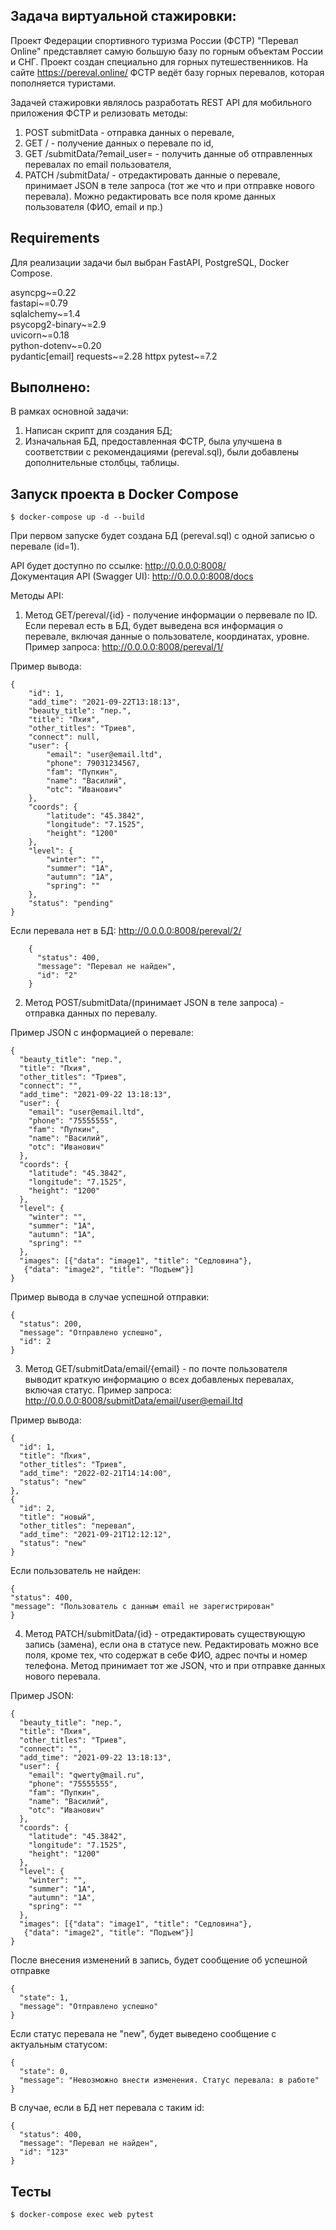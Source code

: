 ## Задача виртуальной стажировки:
Проект Федерации спортивного туризма России (ФСТР) "Перевал Online" представляет
самую большую базу по горным объектам России и СНГ. Проект создан
специально для горных путешественников.
На сайте https://pereval.online/ ФСТР ведёт базу горных перевалов,
которая пополняется туристами.

Задачей стажировки являлось разработать REST API для мобильного приложения ФСТР и релизовать методы:

1. POST submitData - отправка данных о перевале,
2. GET /<id> - получение данных о перевале по id,
3. GET /submitData/?email_user=<email> - получить данные об отправленных перевалах
по email пользователя,
4. PATCH /submitData/<id> - отредактировать данные о перевале, принимает JSON
в теле запроса (тот же что и при отправке нового перевала). Можно редактировать
все поля кроме данных пользователя (ФИО, email и пр.)

## Requirements
Для реализации задачи был выбран FastAPI, PostgreSQL, Docker Compose.

asyncpg~=0.22   
fastapi~=0.79   
sqlalchemy~=1.4     
psycopg2-binary~=2.9    
uvicorn~=0.18   
python-dotenv~=0.20     
pydantic[email] 
requests~=2.28
httpx
pytest~=7.2

## Выполнено:
В рамках основной задачи:
1. Написан скрипт для создания БД;
2. Изначальная БД, предоставленная ФСТР, была улучшена
в соответствии с рекомендациями (pereval.sql), были добавлены дополнительные столбцы, таблицы.


## Запуск проекта в Docker Compose
    $ docker-compose up -d --build
При первом запуске будет создана БД (pereval.sql) с одной записью
о перевале (id=1).

API будет доступно по ссылке: http://0.0.0.0:8008/  
Документация API (Swagger UI): http://0.0.0.0:8008/docs

Методы API:

1. Метод GET/pereval/{id} - получение информации о первевале по ID.
Если перевал есть в БД, будет выведена вся информация о перевале,
включая данные о пользователе, координатах, уровне.
Пример запроса: http://0.0.0.0:8008/pereval/1/

Пример вывода:

    {
        "id": 1,
        "add_time": "2021-09-22T13:18:13",
        "beauty_title": "пер.",
        "title": "Пхия",
        "other_titles": "Триев",
        "connect": null,
        "user": {
            "email": "user@email.ltd",
            "phone": 79031234567,
            "fam": "Пупкин",
            "name": "Василий",
            "otc": "Иванович"
        },
        "coords": {
            "latitude": "45.3842",
            "longitude": "7.1525",
            "height": "1200"
        },
        "level": {
            "winter": "",
            "summer": "1A",
            "autumn": "1A",
            "spring": ""
        },
        "status": "pending"
    }

Если перевала нет в БД: http://0.0.0.0:8008/pereval/2/

        {
          "status": 400,
          "message": "Перевал не найден",
          "id": "2"
        }

2. Метод POST/submitData/(принимает JSON в теле запроса) - отправка
данных по перевалу.

Пример JSON с информацией о перевале:

    {
      "beauty_title": "пер.",
      "title": "Пхия",
      "other_titles": "Триев",
      "connect": "",
      "add_time": "2021-09-22 13:18:13",
      "user": {
        "email": "user@email.ltd",
        "phone": "75555555",
        "fam": "Пупкин",
        "name": "Василий",
        "otc": "Иванович"
      },
      "coords": {
        "latitude": "45.3842",
        "longitude": "7.1525",
        "height": "1200"
      },
      "level": {
        "winter": "",
        "summer": "1A",
        "autumn": "1A",
        "spring": ""
      },
      "images": [{"data": "image1", "title": "Сeдловина"},
       {"data": "image2", "title": "Подъем"}]
    }

Пример вывода в случае успешной отправки:

    {
      "status": 200,
      "message": "Отправлено успешно",
      "id": 2
    }



3. Метод GET/submitData/email/{email} - по почте пользователя выводит краткую
информацию о всех добавленых перевалах, включая статус.
Пример запроса: http://0.0.0.0:8008/submitData/email/user@email.ltd 

Пример вывода:

    {
      "id": 1,
      "title": "Пхия",
      "other_titles": "Триев",
      "add_time": "2022-02-21T14:14:00",
      "status": "new"
    },
    {
      "id": 2,
      "title": "новый",
      "other_titles": "перевал",
      "add_time": "2021-09-21T12:12:12",
      "status": "new"
    }

Если пользователь не найден:

    {
    "status": 400,
    "message": "Пользователь с данным email не зарегистрирован"
    }

4. Метод PATCH/submitData/{id} - отредактировать существующую запись
(замена), если она в статусе new.
Редактировать можно все поля, кроме тех, что содержат в себе ФИО,
адрес почты и номер телефона. Метод принимает тот же JSON,
что и при отправке данных нового перевала.

Пример JSON:

    {
      "beauty_title": "пер.",
      "title": "Пхия",
      "other_titles": "Триев",
      "connect": "",
      "add_time": "2021-09-22 13:18:13",
      "user": {
        "email": "qwerty@mail.ru",
        "phone": "75555555",
        "fam": "Пупкин",
        "name": "Василий",
        "otc": "Иванович"
      },
      "coords": {
        "latitude": "45.3842",
        "longitude": "7.1525",
        "height": "1200"
      },
      "level": {
        "winter": "",
        "summer": "1A",
        "autumn": "1A",
        "spring": ""
      },
      "images": [{"data": "image1", "title": "Сeдловина"},
       {"data": "image2", "title": "Подъем"}]
    }

После внесения изменений в запись, будет сообщение об успешной отправке

    {
      "state": 1,
      "message": "Отправлено успешно"
    }

Если статус перевала не "new", будет выведено сообщение с актуальным статусом:

    {
      "state": 0,
      "message": "Невозможно внести изменения. Статус перевала: в работе"
    }

В случае, если в БД нет перевала с таким id:

    {
      "status": 400,
      "message": "Перевал не найден",
      "id": "123"
    }

## Тесты

    $ docker-compose exec web pytest